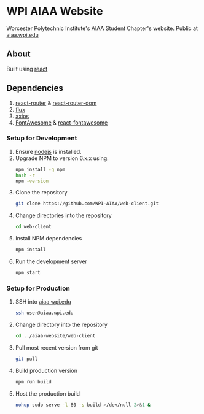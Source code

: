 # WPI AIAA Website
Worcester Polytechnic Institute's AIAA Student Chapter's website.
Public at [aiaa.wpi.edu](http://aiaa.wpi.edu)

## About
Built using [react](http://reactjs.org)

## Dependencies
1. [react-router](https://www.npmjs.com/package/react-router) & [react-router-dom](https://www.npmjs.com/package/react-router-dom)
2. [flux](https://facebook.github.io/flux/docs/overview.html)
3. [axios](https://github.com/axios/axios)
4. [FontAwesome](http://fontawesome.com) & [react-fontawesome](https://www.npmjs.com/package/react-fontawesome)

### Setup for Development
1. Ensure [nodejs](http://nodejs.org) is installed.
2. Upgrade NPM to version 6.x.x using:
    ```bash
    npm install -g npm
    hash -r
    npm -version
    ```
3. Clone the repository
    ```bash
    git clone https://github.com/WPI-AIAA/web-client.git
    ```
4. Change directories into the repository
    ```bash
    cd web-client
    ```
5. Install NPM dependencies
    ```bash
    npm install
    ```
6. Run the development server
    ```bash
    npm start
    ```
    
### Setup for Production
1. SSH into [aiaa.wpi.edu](http://aiaa.wpi.edu)
    ```bash
    ssh user@aiaa.wpi.edu
    ```
2. Change directory into the repository
    ```bash
    cd ../aiaa-website/web-client
    ```
3. Pull most recent version from git
    ```bash
    git pull
    ```
4. Build production version
    ```bash
    npm run build
    ```
5. Host the production build
    ```bash
    nohup sudo serve -l 80 -s build >/dev/null 2>&1 &
    ```
